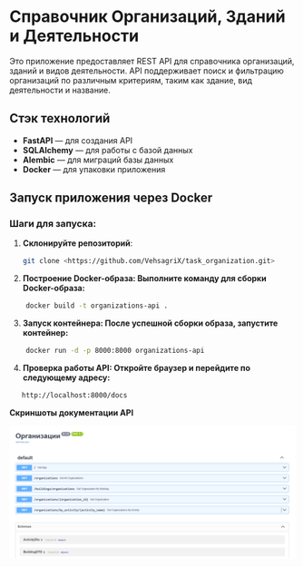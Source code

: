 # Справочник Организаций, Зданий и Деятельности

Это приложение предоставляет REST API для справочника организаций, зданий и видов деятельности. API поддерживает поиск и
фильтрацию организаций по различным критериям, таким как здание, вид деятельности и название.

## Стэк технологий

- **FastAPI** — для создания API
- **SQLAlchemy** — для работы с базой данных
- **Alembic** — для миграций базы данных
- **Docker** — для упаковки приложения

## Запуск приложения через Docker

### Шаги для запуска:

1. **Склонируйте репозиторий**:
   ```bash
   git clone <https://github.com/VehsagriX/task_organization.git>
   

2. **Построение Docker-образа: Выполните команду для сборки Docker-образа:**

```bash
    docker build -t organizations-api .
```

3. **Запуск контейнера: После успешной сборки образа, запустите контейнер:**

```bash
    docker run -d -p 8000:8000 organizations-api
```

4. **Проверка работы API: Откройте браузер и перейдите по следующему адресу:**

```bash
   http://localhost:8000/docs
```
**Скриншоты документации API**

![openapi.PNG](docs/github/openapi.PNG)
